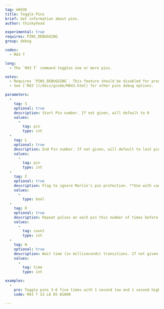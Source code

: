 ```yaml
---
tag: m043b
title: Toggle Pins
brief: Get information about pins.
author: thinkyhead

experimental: true
requires: PINS_DEBUGGING
group: debug

codes:
  - M43 T

long:
  - The `M43 T` command toggles one or more pins.

notes:
  - Requires `PINS_DEBUGGING`. This feature should be disabled for production use.
  - See [`M43`](/docs/gcode/M043.html) for other pins debug options.

parameters:
  -
    tag: S
    optional: true
    description: Start Pin number. If not given, will default to 0
    values:
      -
        tag: pin
        type: int
  -
    tag: L
    optional: true
    description: End Pin number. If not given, will default to last pin defined for this board
    values:
      -
        tag: pin
        type: int
  -
    tag: I
    optional: true
    description: Flag to ignore Marlin's pin protection. **Use with caution!!!!**
    values:
      -
        type: bool    
  -
    tag: R
    optional: true
    description: Repeat pulses on each pin this number of times before continuing to next pin. If not given will default to 1.
    values:
      -
        tag: count
        type: int        
  -
    tag: W
    optional: true
    description: Wait time (in milliseconds) transitions. If not given will default to 500.
    values:
      -
        tag: time
        type: int       

examples:
  -
    pre: Toggle pins 3-6 five times with 1 second low and 1 second high pulses but only if the pin isn't in the protected list.
    code: M43 T S3 L6 R5 W1000

---
```

